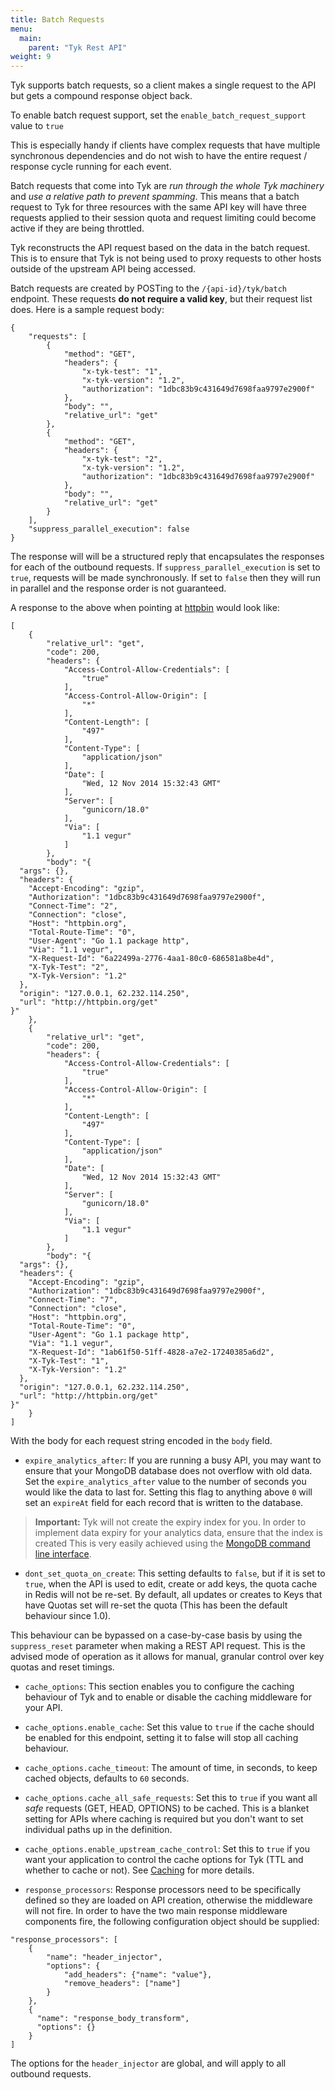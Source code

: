 ```yaml
---
title: Batch Requests
menu:
  main:
    parent: "Tyk Rest API"
weight: 9 
---
```


Tyk supports batch requests, so a client makes a single request to the API but gets a compound response object back.

To enable batch request support, set the `enable_batch_request_support` value to `true`

This is especially handy if clients have complex requests that have multiple synchronous dependencies and do not wish to have the entire request / response cycle running for each event.

Batch requests that come into Tyk are *run through the whole Tyk machinery* and *use a relative path to prevent spamming*. This means that a batch request to Tyk for three resources with the same API key will have three requests applied to their session quota and request limiting could become active if they are being throttled.

Tyk reconstructs the API request based on the data in the batch request. This is to ensure that Tyk is not being used to proxy requests to other hosts outside of the upstream API being accessed.

Batch requests are created by POSTing to the `/{api-id}/tyk/batch` endpoint. These requests **do not require a valid key**, but their request list does. Here is a sample request body:

```{json}
{
    "requests": [
        {
            "method": "GET",
            "headers": {
                "x-tyk-test": "1",
                "x-tyk-version": "1.2",
                "authorization": "1dbc83b9c431649d7698faa9797e2900f"
            },
            "body": "",
            "relative_url": "get"
        },
        {
            "method": "GET",
            "headers": {
                "x-tyk-test": "2",
                "x-tyk-version": "1.2",
                "authorization": "1dbc83b9c431649d7698faa9797e2900f"
            },
            "body": "",
            "relative_url": "get"
        }
    ],
    "suppress_parallel_execution": false
}
```

The response will will be a structured reply that encapsulates the responses for each of the outbound requests. If `suppress_parallel_execution` is set to `true`, requests will be made synchronously. If set to `false` then they will run in parallel and the response order is not guaranteed.

A response to the above when pointing at [httpbin](https://httpbin.org/) would look like:

```
[
    {
        "relative_url": "get",
        "code": 200,
        "headers": {
            "Access-Control-Allow-Credentials": [
                "true"
            ],
            "Access-Control-Allow-Origin": [
                "*"
            ],
            "Content-Length": [
                "497"
            ],
            "Content-Type": [
                "application/json"
            ],
            "Date": [
                "Wed, 12 Nov 2014 15:32:43 GMT"
            ],
            "Server": [
                "gunicorn/18.0"
            ],
            "Via": [
                "1.1 vegur"
            ]
        },
        "body": "{
  "args": {}, 
  "headers": {
    "Accept-Encoding": "gzip", 
    "Authorization": "1dbc83b9c431649d7698faa9797e2900f", 
    "Connect-Time": "2", 
    "Connection": "close", 
    "Host": "httpbin.org", 
    "Total-Route-Time": "0", 
    "User-Agent": "Go 1.1 package http", 
    "Via": "1.1 vegur", 
    "X-Request-Id": "6a22499a-2776-4aa1-80c0-686581a8be4d", 
    "X-Tyk-Test": "2", 
    "X-Tyk-Version": "1.2"
  }, 
  "origin": "127.0.0.1, 62.232.114.250", 
  "url": "http://httpbin.org/get"
}"
    },
    {
        "relative_url": "get",
        "code": 200,
        "headers": {
            "Access-Control-Allow-Credentials": [
                "true"
            ],
            "Access-Control-Allow-Origin": [
                "*"
            ],
            "Content-Length": [
                "497"
            ],
            "Content-Type": [
                "application/json"
            ],
            "Date": [
                "Wed, 12 Nov 2014 15:32:43 GMT"
            ],
            "Server": [
                "gunicorn/18.0"
            ],
            "Via": [
                "1.1 vegur"
            ]
        },
        "body": "{
  "args": {}, 
  "headers": {
    "Accept-Encoding": "gzip", 
    "Authorization": "1dbc83b9c431649d7698faa9797e2900f", 
    "Connect-Time": "7", 
    "Connection": "close", 
    "Host": "httpbin.org", 
    "Total-Route-Time": "0", 
    "User-Agent": "Go 1.1 package http", 
    "Via": "1.1 vegur", 
    "X-Request-Id": "1ab61f50-51ff-4828-a7e2-17240385a6d2", 
    "X-Tyk-Test": "1", 
    "X-Tyk-Version": "1.2"
  }, 
  "origin": "127.0.0.1, 62.232.114.250", 
  "url": "http://httpbin.org/get"
}"
    }
]
```

With the body for each request string encoded in the `body` field.

* `expire_analytics_after`: If you are running a busy API, you may want to ensure that your MongoDB database does not overflow with old data. Set the `expire_analytics_after` value to the number of seconds you would like the data to last for. Setting this flag to anything above `0` will set an `expireAt` field for each record that is written to the database.
    
> **Important:** Tyk will not create the expiry index for you. In order to implement data expiry for your analytics data, ensure that the index is created This is very easily achieved using the [MongoDB command line interface](https://docs.mongodb.com/getting-started/shell/client/).

* `dont_set_quota_on_create`: This setting defaults to `false`, but if it is set to `true`, when the API is used to edit, create or add keys, the quota cache in Redis will not be re-set. By default, all updates or creates to Keys that have Quotas set will re-set the quota (This has been the default behaviour since 1.0).
    
This behaviour can be bypassed on a case-by-case basis by using the `suppress_reset` parameter when making a REST API request. This is the advised mode of operation as it allows for manual, granular control over key quotas and reset timings.

* `cache_options`: This section enables you to configure the caching behaviour of Tyk and to enable or disable the caching middleware for your API.

* `cache_options.enable_cache`: Set this value to `true` if the cache should be enabled for this endpoint, setting it to false will stop all caching behaviour.

* `cache_options.cache_timeout`: The amount of time, in seconds, to keep cached objects, defaults to `60` seconds.

* `cache_options.cache_all_safe_requests`: Set this to `true` if you want all *safe* requests (GET, HEAD, OPTIONS) to be cached. This is a blanket setting for APIs where caching is required but you don't want to set individual paths up in the definition.

* `cache_options.enable_upstream_cache_control`: Set this to `true` if you want your application to control the cache options for Tyk (TTL and whether to cache or not). See [Caching](/docs/reduce-latency/caching/) for more details.

* `response_processors`: Response processors need to be specifically defined so they are loaded on API creation, otherwise the middleware will not fire. In order to have the two main response middleware components fire, the following configuration object should be supplied:

```{json}
"response_processors": [
    {
        "name": "header_injector",
        "options": {
            "add_headers": {"name": "value"},
            "remove_headers": ["name"]
        }
    },
    {
      "name": "response_body_transform",
      "options": {}
    }
]
```
    
The options for the `header_injector` are global, and will apply to all outbound requests.
